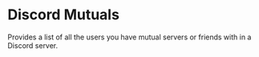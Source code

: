 # Discord Mutuals
Provides a list of all the users you have mutual servers or friends with in a Discord server.

